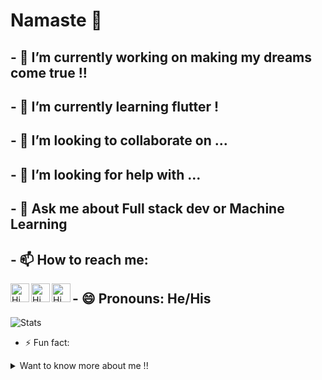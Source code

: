 # Namaste 🙏




## - 🔭 I’m currently working on making my dreams come true !!
## - 🌱 I’m currently learning flutter !
## - 👯 I’m looking to collaborate on ...
## - 🤔 I’m looking for help with ...
## - 💬 Ask me about Full stack dev or Machine Learning 
## - 📫 How to reach me:
  <a href="https://twitter.com/Himanshu_nitrr">
  <img align="left" alt="Himanshu's Twitter" width="30px" src="https://cdn.jsdelivr.net/npm/simple-icons@v3/icons/twitter.svg" />
</a>
<a href="https://www.linkedin.com/in/himanshu-m-432608b7/">
  <img align="left" alt="Himanshu's Linkdein" width="30px" src="https://cdn.jsdelivr.net/npm/simple-icons@v3/icons/linkedin.svg" />
</a>
<a href="https://github.com/Himanshunitrr">
  <img align="left" alt="Himanshu's Github" width="30px" src="https://cdn.jsdelivr.net/npm/simple-icons@v3/icons/github.svg" />
</a>
                    
## - 😄 Pronouns: He/His

![Stats](https://github-readme-stats.vercel.app/api?username=Himanshunitrr&&show_icons=true&title_color=ffffff&icon_color=bb2acf&text_color=daf7dc&bg_color=151515)

- ⚡ Fun fact:

<details>
<summary>
  Want to know more about me !!
</summary>
 
## Web Development
#### I love designing and creating websites which convey their messages by being being responsive and aesthetically pleasing.

## Machine Learning
#### Working with Tensorflow, Keras and OpenCV to use the enormous data generated in the world to feed the Neural Network to find patterns which will make our Lives easier and fun !!

## Bug Bounties
#### I also like doing penetration tests and bug-bounties. Love metasploit, nmap and burpsuite. Trying Hackthebox, tryhackme and bugcrowd bounties is always a fun.


## Open Sources
#### Its a pleasure for everyone in the developer community to learn and code for the betterment of things which the whole world can use for the betterment of society.
